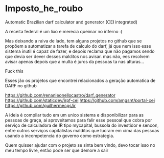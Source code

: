 # Imposto_he_roubo
Automatic Brazilian darf calculator and generator (CEI integrated)

A receita federal é um lixo e merecia queimar no inferno :)

Mas deixando a raiva de lado, tem alguns projetos no github que se propõem a automatizar a tarefa de calculo do darf, já que nem isso esse sistema inutil é capaz de fazer, e depois reclama que não pagamos sendo que devia ser dever desses malditos nos avisar. mas não, ees resolvem avisar apenas depois que a multa é juros da pessoas ta nas alturas...

Fuck this

Esses jão os projetos que encontrei relacionados a geração automatica de DARF no github

https://github.com/renanleonellocastro/darf_generator
https://github.com/staticdev/irpf-cei
https://github.com/amgsnt/portal-cei
https://github.com/guilhermecgs/ir

A ideia é compilar tudo em um unico sistema e disponibilizar para as pessoas de graça, ai aproveitamos para falir esse pessoal que cobra por serviço de calculadora de IR tipo mycapital, bussola do investidor e sencon, entre outros serviços capitalistas malditos que lucram em cima das pessoas usando a incompetencia do governo como estrategia.

Quem quisser ajudar com o projeto se sinta bem vindo, devo tocar isso no meu tempo livre, então pode ser que demore a sair
